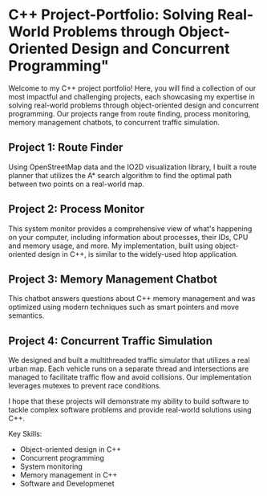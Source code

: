 # C++ Project-Portfolio: Solving Real-World Problems through Object-Oriented Design and Concurrent Programming"

Welcome to my C++ project portfolio! Here, you will find a collection of our most impactful and challenging projects, each showcasing my expertise in solving real-world problems through object-oriented design and concurrent programming. Our projects range from route finding, process monitoring, memory management chatbots, to concurrent traffic simulation.

## Project 1: Route Finder 
Using OpenStreetMap data and the IO2D visualization library, I built a route planner that utilizes the A* search algorithm to find the optimal path between two points on a real-world map.

## Project 2: Process Monitor 
This system monitor provides a comprehensive view of what's happening on your computer, including information about processes, their IDs, CPU and memory usage, and more. My implementation, built using object-oriented design in C++, is similar to the widely-used htop application.

## Project 3: Memory Management Chatbot 
This chatbot answers questions about C++ memory management and was optimized using modern techniques such as smart pointers and move semantics.

## Project 4: Concurrent Traffic Simulation 
We designed and built a multithreaded traffic simulator that utilizes a real urban map. Each vehicle runs on a separate thread and intersections are managed to facilitate traffic flow and avoid collisions. Our implementation leverages mutexes to prevent race conditions.

I hope that these projects will demonstrate my ability to build software to tackle complex software problems and provide real-world solutions using C++.

Key Skills:
* Object-oriented design in C++
* Concurrent programming
* System monitoring
* Memory management in C++
* Software and Developmenet
